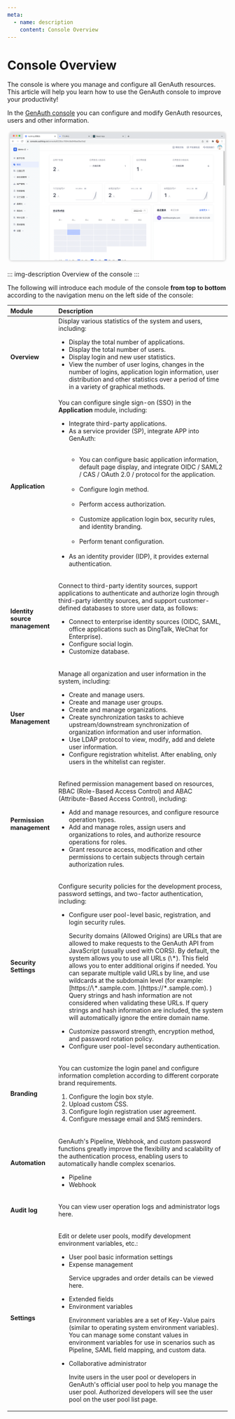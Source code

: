 ```yaml
---
meta:
  - name: description
    content: Console Overview
---
```


# Console Overview

<LastUpdated/>

The console is where you manage and configure all GenAuth resources. This article will help you learn how to use the GenAuth console to improve your productivity!

In the [GenAuth console](https://console.genauth.ai/console/userpool) you can configure and modify GenAuth resources, users and other information.

![](./images/overview.png)

::: img-description
Overview of the console
:::

The following will introduce each module of the console **from top to bottom** according to the navigation menu on the left side of the console:

<table>
  <thead>
    <tr>
      <th style="text-align:left">Module</th>
      <th style="text-align:left">Description</th>
    </tr>
  </thead>
  <tbody>
   <tr>
      <td style="text-align:left"><b>Overview</b></td>
      <td style="text-align:left">
     Display various statistics of the system and users, including:
        <ul>
            <li>Display the total number of applications. </li>
            <li>Display the total number of users. </li>
            <li>Display login and new user statistics. </li>
            <li>View the number of user logins, changes in the number of logins, application login information, user distribution and other statistics over a period of time in a variety of graphical methods. </li>
        </ul>
      </td>
    </tr>
        <tr>
      <td style="text-align:left"><b>Application</b></td>
      <td style="text-align:left">
      You can configure single sign-on (SSO) in the <b>Application</b> module, including:
        <ul>
          <li>Integrate third-party applications. </li>
          <li>As a service provider (SP), integrate APP into GenAuth:</li>
          <ul> ​
         <li>You can configure basic application information, default page display, and integrate OIDC / SAML2 / CAS / OAuth 2.0 / protocol for the application. </li>​
         <li>Configure login method. </li>​
         <li>Perform access authorization. </li>​
          <li>Customize application login box, security rules, and identity branding. </li>​
          <li>Perform tenant configuration. </li>​
         </ul>
         </li>
          <li>As an identity provider (IDP), it provides external authentication. </li>
        </ul>
      </td>
    </tr>
    <tr>
      <td style="text-align:left"><b>Identity source management</b></td>
      <td style="text-align:left">
        <p>Connect to third-party identity sources, support applications to authenticate and authorize login through third-party identity sources, and support customer-defined databases to store user data, as follows: </p>
        <ul>
          <li>Connect to enterprise identity sources (OIDC, SAML, office applications such as DingTalk, WeChat for Enterprise). </li>
          <li>Configure social login. </li>
          <li>Customize database. </li>
        </ul>
      </td>
    </tr>
    <tr>
<td style="text-align:left"><b>User Management</b></td>
      <td style="text-align:left">
        <p>Manage all organization and user information in the system, including:</p>
        <ul>
          <li>Create and manage users.</li>
          <li>Create and manage user groups.</li>
          <li>Create and manage organizations.</li>
<li>Create synchronization tasks to achieve upstream/downstream synchronization of organization information and user information.</li>
<li>Use LDAP protocol to view, modify, add and delete user information.</li>
<li>Configure registration whitelist. After enabling, only users in the whitelist can register. </li>
        </ul>
      </td>
    </tr>
    <tr>
      <td style="text-align:left"><b>Permission management</b></td>
      <td style="text-align:left">
        <p>Refined permission management based on resources, RBAC (Role-Based Access Control) and ABAC (Attribute-Based Access Control), including:</p>
        <ul>
          <li>Add and manage resources, and configure resource operation types.</li>
          <li>Add and manage roles, assign users and organizations to roles, and authorize resource operations for roles.</li>
          <li>Grant resource access, modification and other permissions to certain subjects through certain authorization rules. </li>
        </ul>
        </td>
    </tr>
    <tr>
      <td style="text-align:left"><b>Security Settings</b></td>
      <td style="text-align:left">
        <p>Configure security policies for the development process, password settings, and two-factor authentication, including: </p>
        <ul>
          <li>Configure user pool-level basic, registration, and login security rules.
          <p>Security domains (Allowed Origins) are URLs that are allowed to make requests to the GenAuth API from JavaScript (usually used with CORS). By default, the system allows you to use all URLs (\*). This field allows you to enter additional origins if needed. You can separate multiple valid URLs by line, and use wildcards at the subdomain level (for example: [https://\*.sample.com. ](https://*.sample.com). ) Query strings and hash information are not considered when validating these URLs. If query strings and hash information are included, the system will automatically ignore the entire domain name. </p>
          </li>
          <li>Customize password strength, encryption method, and password rotation policy. </li>
          <li>Configure user pool-level secondary authentication. </li>
        </ul>
      </td>
    </tr>
    <tr>
      <td style="text-align:left"><b>Branding</b></td>
      <td style="text-align:left">
        <p>You can customize the login panel and configure information completion according to different corporate brand requirements. </p>
        <ol>
          <li>Configure the login box style. </li>
          <li>Upload custom CSS. </li>
          <li>Configure login registration user agreement. </li>
          <li>Configure message email and SMS reminders. </li>
        </ol>
      </td>
    </tr>
    <tr>
      <td style="text-align:left"><b>Automation</b></td>
      <td style="text-align:left">
        <p>GenAuth's Pipeline, Webhook, and custom password functions greatly improve the flexibility and scalability of the authentication process, enabling users to automatically handle complex scenarios. </p>
        <ul>
          <li>Pipeline</li>
          <li>Webhook</li>
        </ul>
      </td>
    </tr>
    <tr>
      <td style="text-align:left"><b>Audit log</b></td>
      <td style="text-align:left">
        <p>You can view user operation logs and administrator logs here. </p>
      </td>
    </tr>
    <tr>
      <td style="text-align:left"><b>Settings</b>
      </td>
      <td style="text-align:left">
      <p>Edit or delete user pools, modify development environment variables, etc.:</p>
      <ul>
        <li>User pool basic information settings</li>
        <li>Expense management<p>Service upgrades and order details can be viewed here.</p></li>
        <li>Extended fields</li>
        <li>Environment variables<p>Environment variables are a set of Key-Value pairs (similar to operating system environment variables). You can manage some constant values ​​in environment variables for use in scenarios such as Pipeline, SAML field mapping, and custom data.</p></li>
        <li>Collaborative administrator<p>Invite users in the user pool or developers in GenAuth's official user pool to help you manage the user pool. Authorized developers will see the user pool on the user pool list page. </p></li>
      </ul>
      </td>
    </tr>
  </tbody>
</table>

